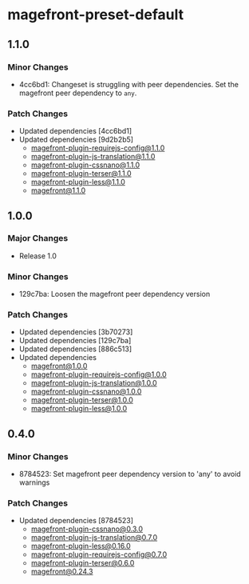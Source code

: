 # magefront-preset-default

## 1.1.0

### Minor Changes

- 4cc6bd1: Changeset is struggling with peer dependencies.
  Set the magefront peer dependency to `any`.

### Patch Changes

- Updated dependencies [4cc6bd1]
- Updated dependencies [9d2b2b5]
  - magefront-plugin-requirejs-config@1.1.0
  - magefront-plugin-js-translation@1.1.0
  - magefront-plugin-cssnano@1.1.0
  - magefront-plugin-terser@1.1.0
  - magefront-plugin-less@1.1.0
  - magefront@1.1.0

## 1.0.0

### Major Changes

- Release 1.0

### Minor Changes

- 129c7ba: Loosen the magefront peer dependency version

### Patch Changes

- Updated dependencies [3b70273]
- Updated dependencies [129c7ba]
- Updated dependencies [886c513]
- Updated dependencies
  - magefront@1.0.0
  - magefront-plugin-requirejs-config@1.0.0
  - magefront-plugin-js-translation@1.0.0
  - magefront-plugin-cssnano@1.0.0
  - magefront-plugin-terser@1.0.0
  - magefront-plugin-less@1.0.0

## 0.4.0

### Minor Changes

- 8784523: Set magefront peer dependency version to 'any' to avoid warnings

### Patch Changes

- Updated dependencies [8784523]
  - magefront-plugin-cssnano@0.3.0
  - magefront-plugin-js-translation@0.7.0
  - magefront-plugin-less@0.16.0
  - magefront-plugin-requirejs-config@0.7.0
  - magefront-plugin-terser@0.6.0
  - magefront@0.24.3
